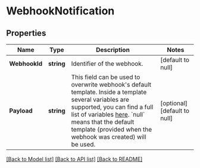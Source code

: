 # WebhookNotification

## Properties
Name | Type | Description | Notes
------------ | ------------- | ------------- | -------------
**WebhookId** | **string** | Identifier of the webhook. | [default to null]
**Payload** | **string** | This field can be used to overwrite webhook&#x27;s default template. Inside a template several variables are supported, you can find a full list of variables [here](https://help.sumologic.com/Manage/Connections-and-Integrations/Webhook-Connections/Set_Up_Webhook_Connections#webhook-payload-variables). &#x60;null&#x60; means that the default template (provided when the webhook was created) will be used.  | [optional] [default to null]

[[Back to Model list]](../README.md#documentation-for-models) [[Back to API list]](../README.md#documentation-for-api-endpoints) [[Back to README]](../README.md)

